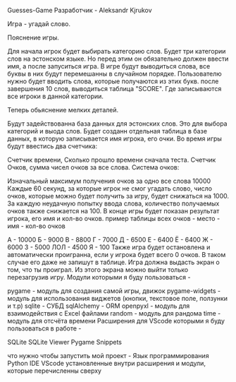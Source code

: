Guesses-Game
Разработчик - Aleksandr Kjrukov

Игра - угадай слово.

Пояснение игры.

Для начала игрок будет выбирать категорию слов. Будет три категории слов на эстонском языке. Но перед этим он обязательно должен ввести имя, а после запуситься игра. В игре будут выводиться слова, все буквы в них будут перемешанны в случайном порядке. Пользователю нужно будет вводить слова, которые получаются из этих букв. после завершения 10 слов, выводиться таблица "SCORE". Где записываются все игроки в данной категории.

Теперь обьяснение мелких деталей.

Будут задействованна база данных для эстонских слов. Это для выбора категорий и выода слов. Будет созданн отдельная таблица в базе данных, в которую записывается имя игрока, его очки. Во время игры будут ввестись два счетчика:


Счетчик времени, Сколько прошло времени сначала теста.
Счетчик Очков, сумма чисел очков за все слова.
Система очков:

Изначальный максимум получения очков за одно все слова 10000
Каждые 60 секунд, за которые игрок не смог угадать слово, число очков, которые можно будет получить за игру, будет снижаться на 1000.
За каждую неудачную попытку ввода слова, количество получаемых очков также снижается на 100. В конце игры будет показан результат игрока, его имя и кол-во очков. 
пример таблицы всех очков - место - имя - кол-во очков

А - 10000
Б - 9000
В - 8800
Г - 7000
Д - 6500
Е - 6400
Ё - 6400
Ж - 6000
З - 5000
ЛОЛ - 4500
Я - 100
Также игра будет остановлена и автоматически проигранна, если у игрока будет всего 0 очков. В таком случае его даже не запишут в таблице. Игра должна выдасть экран о том, что ты проиграл. Из этого экрана можно выйти только перезагрузив игру.
Модули которыми я буду пользоваться -

pygame - модуль для создания самой игры, движок
pygame-widgets - модуль для использования виджетов (кнопки, текстовое поле, ползунки и т.р)
sqlite - СУБД
sqlAlchemy - ORM
openpyxl - модуль для взаимодействия с Excel файлами
random - модуль для рандома
time - модуль для отсчёта времени
Расширения для VScode которыми я буду пользоваться в работе -

SQLite
SQLite Viewer
Pygame Snippets


что нужно чтобы запустить мой проект -
Язык программирования Python
IDE VScode
установленные внутри расширения и модули, которые перечисленны сверху

